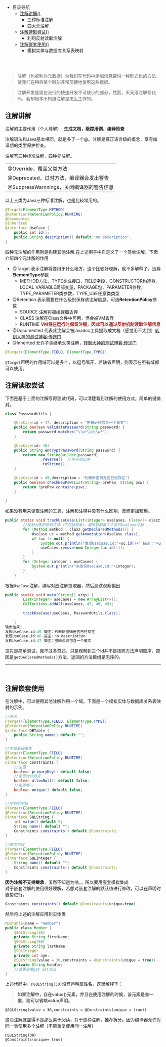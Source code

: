 - 目录导航
    - [注解讲解()](#jiangjie)
        - 三种标准注解
        - 四大元注解
    - [注解读取尝试()](#duqu)
        - 利用反射读取注解
    - [注解嵌套使用()](#qiantao)
        - 模拟实体与数据库关系表映射

<br><br>

> 注解（也被称为元数据）为我们在代码中添加信息提供一种形式化的方法，使我们在稍后某个时刻非常简便地使用这些数据。

> 注解开发是现在流行的快速开发不可缺少的部分，然而，天天用注解写代码，我却根本不知道注解是怎么工作的。

## <span id="jiangjie">注解讲解</span>

注解的主要作用（个人理解）: **生成文档，跟踪用例，编译检查**

注解语法和Java基本相同，就是多了一个@。注解是真正语言级的概念，享有编译期的类型保护检查。

注解有三种标准注解，四种元注解。

<table>
    <tr>
        <td>@Override，覆盖父类方法</td>
    </tr>
    <tr>
        <td>@Deprecated，过时方法，编译器会发出警告</td>
    </tr>
    <tr>
        <td>@SuppressWarnnings，关闭编译器的警告信息</td>
    </tr>
</table>
以上三类为Java三种标准注解，也是比较常用的。

```java
@Target(ElementType.METHOD)
@Retention(RetentionPolicy.RUNTIME)
@Documented
@Inherited
@interface UseCase {
	public int id();
	public String description() default "no description";
}
```
四种元注解的作用则是构建其他注解,在上述例子中自定义了一个简单注解，下面介绍四个元注解的作用
* @Target 表示注解将要用于什么地方，这个比较好理解，就不多解释了。选择**ElementType**参数
    * METHOD方法，TYPE类或接口，FIELD字段，CONSTRUCTOR构造器，LOCAL_VARIABLE局部变量，PACKAGE包，PARAMETER参数，TYPE_PARAMETER类参数，TYPE_USE任意类类型
* @Retention  表示需要在什么级别保存该注解信息。可选**RetentionPolicy**参数
    * SOURCE 注解将被编译器丢弃
    * CLASS 注解在Class文件中可用，但会被VM丢弃
    * RUNTIME **<font color=#A52A2A>VM将在运行时保留注解，因此可以通过反射机制读取注解信息</font>**
* @Documented 代表此注解会被javadoc工具提取成文档（感觉用不太到）<a href="https://www.cnblogs.com/uoar/p/8036642.html" target="_blank">转到大神的测试博客:传送门</a>
* @Inherited  允许子类继承父类注解，<a href="https://blog.csdn.net/snow_crazy/article/details/39381695" target="_blank">转到大神的测试博客:传送门</a>


```java
@Target({ElementType.FIELD, ElementType.TYPE})
```
`@Target`声明的作用域可以是多个，以逗号隔开，若缺省声明，则表示在所有域都可以使用。
<br>

## <span id="duqu">注解读取尝试</span>


下面是基于上面的注解写得测试代码，可以清楚看到注解的使用方式，简单的键值对。
```java
class PasswordUtils {

	@UseCase(id = 47, description = "密码必须包含一个英文")
	public boolean validatePassword(String password) {
		return password.matches("\\w*\\d\\w*");
	}
	
	@UseCase(id= 48)
	public String encryptPassword(String password) {
		return new StringBuilder(password)
				.reverse()  //字符串反序
				.toString();
	}
	
	@UseCase(id = 49,description = "判断新密码是否已经存在")
	public boolean checkNewPsw(List<String> prePsw, String psw) {
		return !prePsw.contains(psw);
	}
	
}
```
如果没有用来读取注解的工具，注解和注释并没有什么区别，反而更加繁琐。
```java
public static void trackUseCase(List<Integer> useCases, Class<?> clazz) {
		//反射对象的所有方法（不包括继承），遍历获取每个方法的UseCase注解
		for (Method method : clazz.getDeclaredMethods()) {
			UseCase uc = method.getAnnotation(UseCase.class);
			if (uc != null) {
				System.out.println("发现UseCase,id:"+uc.id()+" 描述："+uc.description());
				useCases.remove(new Integer(uc.id()));
			}
		}
		for (Integer integer : useCases) {
			System.out.println("未发现UseCase,id:"+integer);
		}
	}
```
根据`UseCase`注解，编写对应注解提取器，然后测试观察输出
```java
public static void main(String[] args) {
		List<Integer> useCases = new ArrayList<>();
		Collections.addAll(useCases, 47, 48, 49);
		
		trackUseCase(useCases, PasswordUtils.class);
		
	}
输出结果：
发现UseCase,id:49 描述：判断新密码是否已经存在
发现UseCase,id:48 描述：no description
发现UseCase,id:47 描述：密码必须包含一个英文
```
这只是简单测试，就不过多赘述，只是观察到三个id并不是按照方法声明顺序，原因是`getDeclaredMethods()`方法，返回的方法数组是无序的。

---
<br>


## <span id="qiantao">注解嵌套使用</span>

在注解中，可以使用其他注解作用一个域。下面是一个模拟实体与数据库关系表映射的示例。<br>
```java
//表名
@Target({ElementType.FIELD, ElementType.TYPE})
@Retention(RetentionPolicy.RUNTIME)
@interface DBTable {
	public String name() default "";
}
```
```java
//字段基础属性
@Target(ElementType.FIELD)
@Retention(RetentionPolicy.RUNTIME)
@interface Constraints {
	//主键
	boolean primaryKey() default false;
	//是否允许为空
	boolean allowNull() default false;
	//是否唯一
	boolean unique() default false;
}
```
```java
//字符型字段
@Target(ElementType.FIELD)
@Retention(RetentionPolicy.RUNTIME)
@interface SQLString {
	int value() default 0;
	String name() default "";
	Constraints constraints() default @Constraints;
}
```
```java
//整型字段
@Target(ElementType.FIELD)
@Retention(RetentionPolicy.RUNTIME)
@interface SQLInteger {
	String name() default "";
	Constraints constraints() default @Constraints;
}
```
**因为注解不支持继承**，虽然不知道为啥。。所以要用嵌套模拟集成<br>
对于嵌套注解的使用很好理解，若想对嵌套注解的默认值进行修改，可以在声明时直接进行。
```java
Constraints constraints() default @Constraints(unique=true)
```
然后将上述的注解应用到实体类
```java
@DBTable(name = "member")
public class Member {
	@SQLString(30)
	private String firstName;
	@SQLString(50)
	private String lastName;
	@SQLInteger
	private int age;
	@SQLString(value = 30,constraints = @Constraints(unique = true))
	private String handle;
    //这里省略get set方法	
}
```
上述代码中，`@SQLString(50)`没有声明属性名，这里解释下：
>**如果注解中，存在value()元素，并且在使用注解的时候，该元素是唯一值，则可以省略value声明。**

`
@SQLString(value = 30,constraints = @Constraints(unique = true))
`

这段注解就显得不是那么易于阅读，对于这种注解，推荐拆分。因为编译器允许对同一表使用多个注解（不能重复使用同一注解）

```
@SQLString(30)
@Constraints(unique= true)
```
